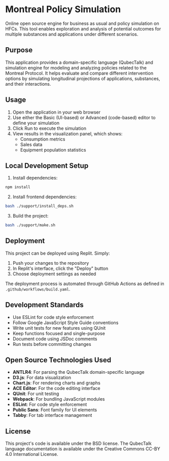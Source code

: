 
# Montreal Policy Simulation

Online open source engine for business as usual and policy simulation on HFCs. This tool enables exploration and analysis of potential outcomes for multiple substances and applications under different scenarios.

## Purpose

This application provides a domain-specific language (QubecTalk) and simulation engine for modeling and analyzing policies related to the Montreal Protocol. It helps evaluate and compare different intervention options by simulating longitudinal projections of applications, substances, and their interactions.

## Usage

1. Open the application in your web browser
2. Use either the Basic (UI-based) or Advanced (code-based) editor to define your simulation
3. Click Run to execute the simulation
4. View results in the visualization panel, which shows:
   - Consumption metrics
   - Sales data
   - Equipment population statistics

## Local Development Setup

1. Install dependencies:
```bash
npm install
```

2. Install frontend dependencies:
```bash
bash ./support/install_deps.sh
```

3. Build the project:
```bash
bash ./support/make.sh
```

## Deployment

This project can be deployed using Replit. Simply:

1. Push your changes to the repository
2. In Replit's interface, click the "Deploy" button
3. Choose deployment settings as needed

The deployment process is automated through GitHub Actions as defined in `.github/workflows/build.yaml`.

## Development Standards

- Use ESLint for code style enforcement
- Follow Google JavaScript Style Guide conventions
- Write unit tests for new features using QUnit
- Keep functions focused and single-purpose
- Document code using JSDoc comments
- Run tests before committing changes

## Open Source Technologies Used

- **ANTLR4**: For parsing the QubecTalk domain-specific language
- **D3.js**: For data visualization
- **Chart.js**: For rendering charts and graphs
- **ACE Editor**: For the code editing interface
- **QUnit**: For unit testing
- **Webpack**: For bundling JavaScript modules
- **ESLint**: For code style enforcement
- **Public Sans**: Font family for UI elements
- **Tabby**: For tab interface management

## License

This project's code is available under the BSD license. The QubecTalk language documentation is available under the Creative Commons CC-BY 4.0 International License.
